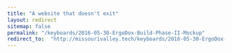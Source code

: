 ```yaml
---
title: "A website that doesn't exit"
layout: redirect
sitemap: false
permalink: "/keyboards/2016-05-30-ErgoDox-Build-Phase-II-Mockup"
redirect_to:  "http://missourivalley.tech/keyboards/2016-05-30-ErgoDox-Build-Phase-II-Mockup"
---
```

